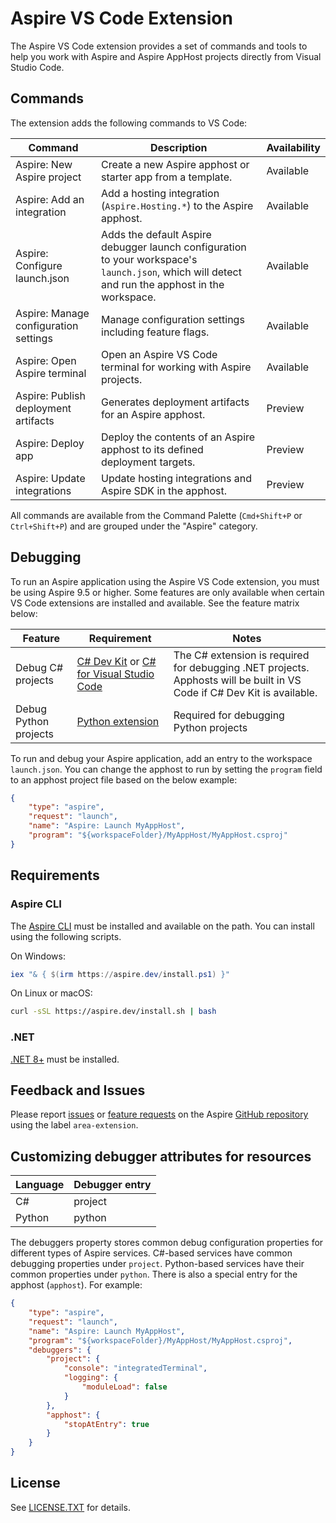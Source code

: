 
# Aspire VS Code Extension

The Aspire VS Code extension provides a set of commands and tools to help you work with Aspire and Aspire AppHost projects directly from Visual Studio Code.

## Commands

The extension adds the following commands to VS Code:

| Command | Description | Availability |
|---------|-------------|--------------|
| Aspire: New Aspire project | Create a new Aspire apphost or starter app from a template. | Available |
| Aspire: Add an integration | Add a hosting integration (`Aspire.Hosting.*`) to the Aspire apphost. | Available |
| Aspire: Configure launch.json | Adds the default Aspire debugger launch configuration to your workspace's `launch.json`, which will detect and run the apphost in the workspace. | Available |
| Aspire: Manage configuration settings | Manage configuration settings including feature flags. | Available |
| Aspire: Open Aspire terminal | Open an Aspire VS Code terminal for working with Aspire projects. | Available |
| Aspire: Publish deployment artifacts | Generates deployment artifacts for an Aspire apphost. | Preview |
| Aspire: Deploy app | Deploy the contents of an Aspire apphost to its defined deployment targets. | Preview |
| Aspire: Update integrations | Update hosting integrations and Aspire SDK in the apphost. | Preview |

All commands are available from the Command Palette (`Cmd+Shift+P` or `Ctrl+Shift+P`) and are grouped under the "Aspire" category.

## Debugging

To run an Aspire application using the Aspire VS Code extension, you must be using Aspire 9.5 or higher. Some features are only available when certain VS Code extensions are installed and available. See the feature matrix below:

| Feature | Requirement | Notes |
|---------|-------------|-------|
| Debug C# projects | [C# Dev Kit](https://marketplace.visualstudio.com/items?itemName=ms-dotnettools.csdevkit) or [C# for Visual Studio Code](https://marketplace.visualstudio.com/items?itemName=ms-dotnettools.csharp) | The C# extension is required for debugging .NET projects. Apphosts will be built in VS Code if C# Dev Kit is available. |
| Debug Python projects | [Python extension](https://marketplace.visualstudio.com/items?itemName=ms-python.python) | Required for debugging Python projects |

To run and debug your Aspire application, add an entry to the workspace `launch.json`. You can change the apphost to run by setting the `program` field to an apphost project file based on the below example:

```json
{
    "type": "aspire",
    "request": "launch",
    "name": "Aspire: Launch MyAppHost",
    "program": "${workspaceFolder}/MyAppHost/MyAppHost.csproj"
}
```


## Requirements

### Aspire CLI

The [Aspire CLI](https://learn.microsoft.com/en-us/dotnet/aspire/cli/install) must be installed and available on the path. You can install using the following scripts.

On Windows:

```powershell
iex "& { $(irm https://aspire.dev/install.ps1) }"
```

On Linux or macOS:

```sh
curl -sSL https://aspire.dev/install.sh | bash
```

### .NET

[.NET 8+](https://dotnet.microsoft.com/en-us/download) must be installed.

## Feedback and Issues

Please report [issues](https://github.com/dotnet/aspire/issues/new?template=10_bug_report.yml&labels=area-extension) or [feature requests](https://github.com/dotnet/aspire/issues/new?template=20_feature-request.yml&labels=area-extension) on the Aspire [GitHub repository](https://github.com/dotnet/aspire/issues) using the label `area-extension`.

## Customizing debugger attributes for resources

| Language | Debugger entry |
|----------|-----------------|
| C# | project |
| Python | python |

The debuggers property stores common debug configuration properties for different types of Aspire services.
C#-based services have common debugging properties under `project`. Python-based services have their common properties under `python`.
There is also a special entry for the apphost (`apphost`). For example:

```json
{
    "type": "aspire",
    "request": "launch",
    "name": "Aspire: Launch MyAppHost",
    "program": "${workspaceFolder}/MyAppHost/MyAppHost.csproj",
    "debuggers": {
        "project": {
            "console": "integratedTerminal",
            "logging": {
                "moduleLoad": false
            }
        },
        "apphost": {
            "stopAtEntry": true
        }
    }
}
```

## License

See [LICENSE.TXT](./LICENSE.TXT) for details.
